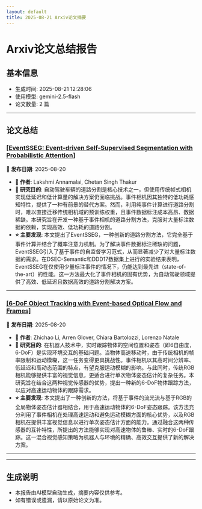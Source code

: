 ```yaml
---
layout: default
title: 2025-08-21 Arxiv论文摘要
---
```


# Arxiv论文总结报告

## 基本信息
- 生成时间: 2025-08-21 12:28:06
- 使用模型: gemini-2.5-flash
- 论文数量: 2 篇

---

## 论文总结

### [[EventSSEG: Event-driven Self-Supervised Segmentation with Probabilistic Attention]](http://arxiv.org/abs/2508.14856v1)
<!-- 2025-08-20 -->
**📅 发布日期**: 2025-08-20

*   **👥 作者**: Lakshmi Annamalai, Chetan Singh Thakur
*   **🎯 研究目的**: 自动驾驶车辆的道路分割是核心技术之一，但使用传统帧式相机实现低延迟和低计算量的解决方案仍面临挑战。事件相机因其独特的低功耗感知特性，提供了一种有前景的替代方案。然而，利用纯事件计算进行道路分割时，难以直接迁移传统相机域的预训练权重，且事件数据标注成本高昂、数据稀缺。本研究旨在开发一种基于事件相机的道路分割方法，克服对大量标注数据的依赖，实现高效、低功耗的道路分割。
*   **⭐ 主要发现**: 本文提出了EventSSEG，一种创新的道路分割方法，它完全基于事件计算并结合了概率注意力机制。为了解决事件数据标注稀缺的问题，EventSSEG引入了基于事件的自监督学习范式，从而显著减少了对大量标注数据的需求。在DSEC-Semantic和DDD17数据集上进行的实验结果表明，EventSSEG在仅使用少量标注事件的情况下，仍能达到最先进（state-of-the-art）的性能。这一方法最大化了事件相机的固有优势，为自动驾驶领域提供了高效、低延迟且数据高效的道路分割解决方案。

---

### [[6-DoF Object Tracking with Event-based Optical Flow and Frames]](http://arxiv.org/abs/2508.14776v1)
<!-- 2025-08-20 -->
**📅 发布日期**: 2025-08-20

*   **👥 作者**: Zhichao Li, Arren Glover, Chiara Bartolozzi, Lorenzo Natale
*   **🎯 研究目的**: 在机器人技术中，实时跟踪物体的空间位置和姿态（即6自由度，6-DoF）是实现环境交互的基础问题。当物体高速移动时，由于传统相机的帧率限制和运动模糊，这一任务变得更具挑战性。事件相机以其高时间分辨率、低延迟和高动态范围的特点，有望克服运动模糊的影响。与此同时，传统RGB相机能够提供丰富的视觉信息，更适合进行单次物体姿态估计的复杂任务。本研究旨在结合这两种视觉传感器的优势，提出一种新的6-DoF物体跟踪方法，以应对高速运动物体的跟踪需求。
*   **⭐ 主要发现**: 本文提出了一种创新的方法，将基于事件的流光流与基于RGB的全局物体姿态估计器相结合，用于高速运动物体的6-DoF姿态跟踪。该方法充分利用了事件相机在处理高速运动和避免运动模糊方面的核心优势，以及RGB相机在提供丰富视觉信息以进行单次姿态估计方面的能力。通过融合这两种传感器的互补特性，所提出的方法能够实现对高速物体的鲁棒、实时的6-DoF跟踪。这一混合视觉感知策略为机器人与环境的精确、高效交互提供了新的解决方案。

---

---

## 生成说明
- 本报告由AI模型自动生成，摘要内容仅供参考。
- 如有错误或遗漏，请以原始论文为准。
